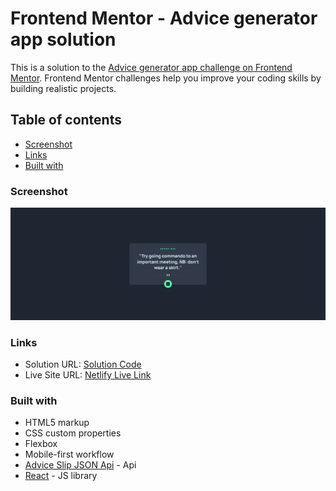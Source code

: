 # Frontend Mentor - Advice generator app solution

This is a solution to the [Advice generator app challenge on Frontend Mentor](https://www.frontendmentor.io/challenges/advice-generator-app-QdUG-13db). Frontend Mentor challenges help you improve your coding skills by building realistic projects.

## Table of contents

- [Screenshot](#screenshot)
- [Links](#links)
- [Built with](#built-with)

### Screenshot

![](./screenshot.png)

### Links

- Solution URL: [Solution Code](https://github.com/AdhipathiPandiyan-S/Advice-Generator)
- Live Site URL: [Netlify Live Link](https://advice-generator-challenge-fementor.netlify.app/)

### Built with

- HTML5 markup
- CSS custom properties
- Flexbox
- Mobile-first workflow
- [Advice Slip JSON Api](https://api.adviceslip.com/) - Api
- [React](https://reactjs.org/) - JS library

